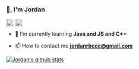 ### 👋, I'm Jordan

<a href="https://twitter.com/jordanllc">
  <img align="left" alt="rbc" width="21px" src="https://raw.githubusercontent.com/anuraghazra/anuraghazra/master/assets/twitter.svg" />
</a>

<a href="https://discord.gg/legends">
  <img align="left" alt="rbc" width="21px" src="https://raw.githubusercontent.com/anuraghazra/anuraghazra/master/assets/discord-round.svg" />
</a>

<br />

- 🌱 I’m currently learning **Java and JS and C++**

- 📫 How to contact me **jordanrbccc@gmail.com**
  
<a href="https://github.com/rbc">
  <img align="center" src="https://github-readme-stats.anuraghazra1.vercel.app/api?username=jordanllc&show_icons=true&include_all_commits=false&theme=radical&count_private=true" alt="Jordan's github stats" />
</a>
  
<br />
<br />
  

